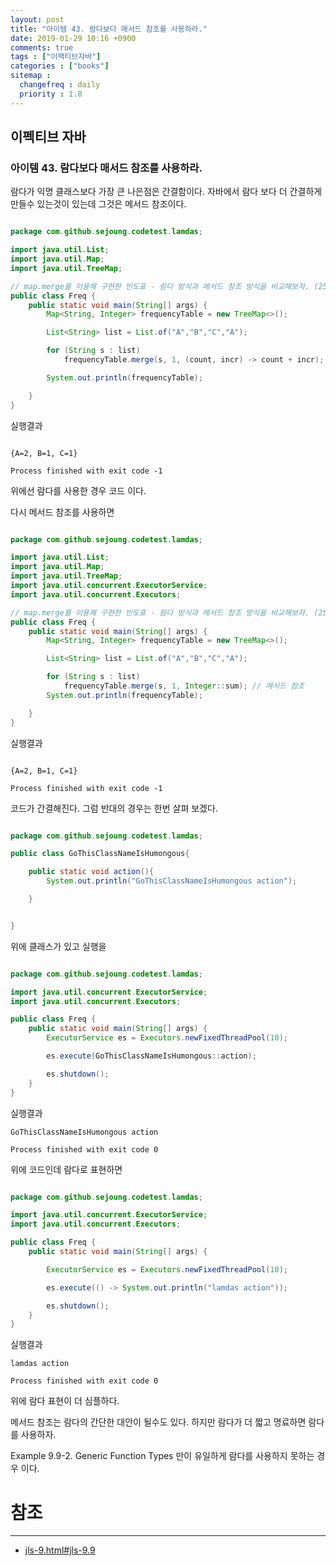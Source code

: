 ```yaml
---
layout: post
title: "아이템 43. 람다보다 매서드 참조를 사용하라."
date: 2019-01-29 10:16 +0900
comments: true
tags : ["이팩티브자바"]
categories : ["books"]
sitemap :
  changefreq : daily
  priority : 1.0
---
```

## 이펙티브 자바

### 아이템 43. 람다보다 매서드 참조를 사용하라.

람다가 익명 클래스보다 가장 큰 나은점은 간결함이다. 
자바에서 람다 보다 더 간결하게 만들수 있는것이 있는데 그것은 메서드 참조이다.


```java

package com.github.sejoung.codetest.lamdas;

import java.util.List;
import java.util.Map;
import java.util.TreeMap;

// map.merge를 이용해 구현한 빈도표 - 람다 방식과 메서드 참조 방식을 비교해보자. (259쪽)
public class Freq {
    public static void main(String[] args) {
        Map<String, Integer> frequencyTable = new TreeMap<>();

        List<String> list = List.of("A","B","C","A");

        for (String s : list)
            frequencyTable.merge(s, 1, (count, incr) -> count + incr); // 람다

        System.out.println(frequencyTable);

    }
}


```
실행결과
```

{A=2, B=1, C=1}

Process finished with exit code -1

```

위에선 람다를 사용한 경우 코드 이다. 

다시 메서드 참조를 사용하면 

```java

package com.github.sejoung.codetest.lamdas;

import java.util.List;
import java.util.Map;
import java.util.TreeMap;
import java.util.concurrent.ExecutorService;
import java.util.concurrent.Executors;

// map.merge를 이용해 구현한 빈도표 - 람다 방식과 메서드 참조 방식을 비교해보자. (259쪽)
public class Freq {
    public static void main(String[] args) {
        Map<String, Integer> frequencyTable = new TreeMap<>();

        List<String> list = List.of("A","B","C","A");

        for (String s : list)
            frequencyTable.merge(s, 1, Integer::sum); // 메서드 참조
        System.out.println(frequencyTable);

    }
}


```
실행결과
```

{A=2, B=1, C=1}

Process finished with exit code -1

```

코드가 간결해진다. 그럼 반대의 경우는 한번 살펴 보겠다.

```java

package com.github.sejoung.codetest.lamdas;

public class GoThisClassNameIsHumongous{

    public static void action(){
        System.out.println("GoThisClassNameIsHumongous action");

    }


}


```

위에 클래스가 있고 실행을

```java

package com.github.sejoung.codetest.lamdas;

import java.util.concurrent.ExecutorService;
import java.util.concurrent.Executors;

public class Freq {
    public static void main(String[] args) {
        ExecutorService es = Executors.newFixedThreadPool(10);

        es.execute(GoThisClassNameIsHumongous::action);

        es.shutdown();
    }
}


```
실행결과
```
GoThisClassNameIsHumongous action

Process finished with exit code 0

```

위에 코드인데 람다로 표현하면 

```java

package com.github.sejoung.codetest.lamdas;

import java.util.concurrent.ExecutorService;
import java.util.concurrent.Executors;

public class Freq {
    public static void main(String[] args) {

        ExecutorService es = Executors.newFixedThreadPool(10);

        es.execute(() -> System.out.println("lamdas action"));

        es.shutdown();
    }
}


```
실행결과
```
lamdas action

Process finished with exit code 0

```
위에 람다 표현이 더 심플하다.

메서드 참조는 람다의 간단한 대안이 될수도 있다. 하지만 람다가 더 짧고 명료하면 람다를 사용하자.

Example 9.9-2. Generic Function Types 만이 유일하게 람다를 사용하지 못하는 경우 이다.


# 참조
-----
* [jls-9.html#jls-9.9](https://docs.oracle.com/javase/specs/jls/se9/html/jls-9.html#jls-9.9)

